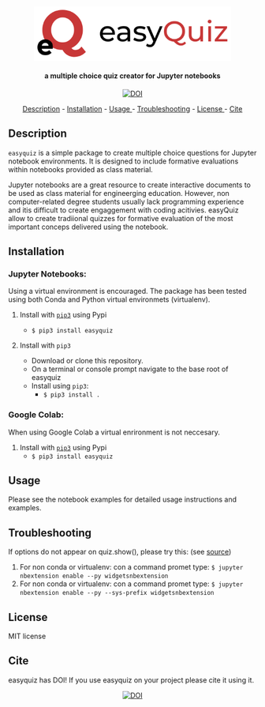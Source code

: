 <p align="center">
<img src="./resources/eq_logo_plain.svg" alt="easyQuiz logo" width="400">
</p>

<h4 align="center">a multiple choice quiz creator for Jupyter notebooks</h4>

<p align="center">
<a href="https://zenodo.org/badge/latestdoi/418080992"><img src="https://zenodo.org/badge/418080992.svg" alt="DOI"></a>
</p>

<p align="center">
  <a href="#Description">Description</a> -
  <a href="#Installation">Installation</a> - 
  <a href="#Usage"> Usage </a> -
  <a href="#Troubleshooting">Troubleshooting</a> -
  <a href="#License">License </a> - 
  <a href="#Cite">Cite </a>
</p>



## Description


`easyquiz` is a simple package to create multiple choice questions for Jupyter notebook environments. It is designed to include formative evaluations within notebooks provided as class material.

Jupyter notebooks are a great resource to create interactive documents to be used as class material for engineerging education. However, non computer-related degree students usually lack programming experience and itis difficult to create engaggement with coding acitivies. easyQuiz  allow to create tradiional quizzes for formative evaluation of the most important conceps delivered using the notebook.


## Installation


### Jupyter Notebooks:

Using a virtual environment is encouraged. The package has been tested using both Conda and Python virtual environmets (virtualenv). 

1. Install with [`pip3`](https://pypi.org/project/easyquiz/0.2/) using Pypi
    + `$ pip3 install easyquiz`

2. Install with `pip3`
    + Download or clone this repository.
    + On a terminal or console prompt navigate to the base root of easyquiz
    + Install using `pip3`:
      + `$ pip3 install .`

### Google Colab:

When using Google Colab a virtual enrironment is not neccesary.

1. Install with [`pip3`](https://pypi.org/project/easyquiz/0.2/) using Pypi
    + `$ pip3 install easyquiz`

## Usage

Please see the notebook examples for detailed usage instructions and examples.

## Troubleshooting

If options do not appear on quiz.show(), please try this: (see [source](https://stackoverflow.com/questions/36351109/ipython-notebook-ipywidgets-does-not-show))

1. For non conda or virtualenv: con a command promet type:
   `$ jupyter nbextension enable --py widgetsnbextension`
2. For non conda or virtualenv: con a command promet type:
   `$ jupyter nbextension enable --py --sys-prefix widgetsnbextension`

## License

MIT license

## Cite

easyquiz has DOI! If you use easyquiz on your project please cite it using it.

<p align="center">
<a href="https://zenodo.org/badge/latestdoi/418080992"><img src="https://zenodo.org/badge/418080992.svg" alt="DOI"></a>
</p>


